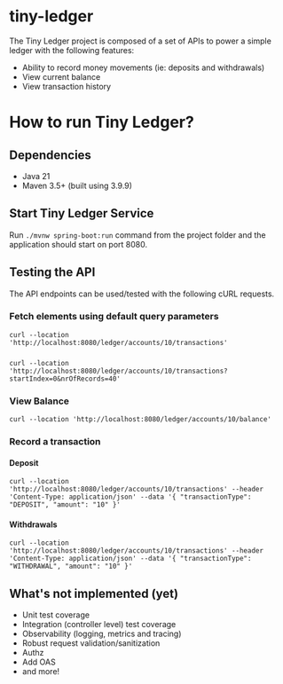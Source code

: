 # tiny-ledger
The Tiny Ledger project is composed of a set of APIs to power a simple ledger with the following features:
* Ability to record money movements (ie: deposits and withdrawals)
* View current balance
* View transaction history

# How to run Tiny Ledger?
## Dependencies
* Java 21
* Maven 3.5+ (built using 3.9.9)

## Start Tiny Ledger Service
Run `./mvnw spring-boot:run` command from the project folder and the application should start on port 8080.

## Testing the API
The API endpoints can be used/tested with the following cURL requests.

### Fetch elements using default query parameters
`curl --location 'http://localhost:8080/ledger/accounts/10/transactions'`
###
`curl --location 'http://localhost:8080/ledger/accounts/10/transactions?startIndex=0&nrOfRecords=40'`

### View Balance
`curl --location 'http://localhost:8080/ledger/accounts/10/balance'`
### Record a transaction
#### Deposit
`curl --location 'http://localhost:8080/ledger/accounts/10/transactions'
--header 'Content-Type: application/json'
--data '{
    "transactionType": "DEPOSIT",
    "amount": "10"
}'`

#### Withdrawals
`curl --location 'http://localhost:8080/ledger/accounts/10/transactions'
--header 'Content-Type: application/json'
--data '{
    "transactionType": "WITHDRAWAL",
    "amount": "10"
}'`

## What's not implemented (yet)
* Unit test coverage
* Integration (controller level) test coverage
* Observability (logging, metrics and tracing)
* Robust request validation/sanitization
* Authz
* Add OAS
* and more!